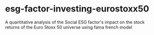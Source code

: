 # esg-factor-investing-eurostoxx50
A quantitative analysis of the Social ESG factor's impact on the stock returns of the Euro Stoxx 50 universe using fama french model
